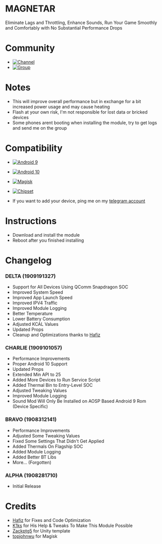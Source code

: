 # MAGNETAR
Eliminate Lags and Throttling, Enhance Sounds, Run Your Game Smoothly and Comfortably with No Substantial Performance Drops

# Community
- [![Channel](https://img.shields.io/badge/Telegram-Channel-red.svg)](https://MAGNETAR1999)
- [![Group](https://img.shields.io/badge/Telegram-Group-red.svg)](https://t.me/MAGNETARCHAT)

# Notes
- This will improve overall performance but in exchange for a bit increased power usage and may cause heating
- Flash at your own risk, I'm not responsible for lost data or bricked devices
- Some phones arent booting when installing the module, try to get logs and send me on the group

# Compatibility
- [![Android 9](https://img.shields.io/badge/Android-9-lightgreen.svg)](https://developer.android.com/)
- [![Android 10](https://img.shields.io/badge/Android-10-brightgreen.svg)](https://developer.android.com/)
- [![Magisk](https://img.shields.io/badge/Magisk-19%2B-00B39B.svg)](https://forum.xda-developers.com/apps/magisk/official-magisk-v7-universal-systemless-t3473445)
- [![Chipset](https://img.shields.io/badge/Qualcomm-Snapdragon-red.svg)](https://qualcomm.com)

- If you want to add your device, ping me on my [telegram account](https://t.me/Kyliekyler)
   
# Instructions
- Download and install the module
- Reboot after you finished installing

# Changelog
### DELTA (1909191327)
- Support for All Devices Using QComm Snapdragon SOC
- Improved System Speed
- Improved App Launch Speed
- Improved IPV4 Traffic
- Improved Module Logging
- Better Temperature
- Lower Battery Consumption
- Adjusted KCAL Values
- Updated Props
- Cleanup and Optimizations thanks to [Hafiz](https://t.me/HafizZiq)

### CHARLIE (1909101057)
- Performance Improvements
- Proper Android 10 Support
- Updated Props
- Extended Min API to 25
- Added More Devices to Run Service Script
- Added Thermal Bin to Entry-Level SOC
- Adjusted Tweaking Values
- Improved Module Logging
- Sound Mod Will Only Be Installed on AOSP Based Android 9 Rom (Device Specific)

### BRAVO (1908312141)
- Performance Improvements
- Adjusted Some Tweaking Values
- Fixed Some Settings That Didn't Get Applied
- Added Thermals On Flagship SOC 
- Added Module Logging
- Added Better BT Libs
- More... (Forgotten)

### ALPHA (1908281710)
- Initial Release

# Credits
- [Hafiz](https://t.me/HafizZiq) for Fixes and Code Optimization
- [K1ks](https://t.me/K1ks1) for His Help & Tweaks To Make This Module Possible
- [Zackptg5](https://github.com/Zackptg5) for Unity template
- [topjohnwu](https://github.com/topjohnwu) for Magisk